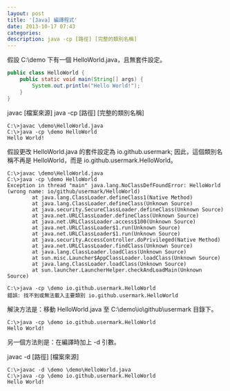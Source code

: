 ```yaml
---
layout: post
title: '[Java] 編譯程式'
date: 2013-10-17 07:43
categories: 
description: java -cp [路徑] [完整的類別名稱]
---
```

假設 C:\demo 下有一個 HelloWorld.java，且無套件設定。
``` java
public class HelloWorld {
    public static void main(String[] args) {
        System.out.println("Hello World!");
    }
}
```
javac [檔案來源]
java -cp [路徑] [完整的類別名稱]
```
C:\>javac \demo\HelloWorld.java
C:\>java -cp \demo HelloWorld
Hello World!
```
假設更改 HelloWorld.java 的套件設定為 io.github.usermark;
因此，這個類別名稱不再是 HelloWorld，而是 io.github.usermark.HelloWorld。
```
C:\>javac \demo\HelloWorld.java
C:\>java -cp \demo HelloWorld
Exception in thread "main" java.lang.NoClassDefFoundError: HelloWorld (wrong name: io/github/usermark/HelloWorld)
        at java.lang.ClassLoader.defineClass1(Native Method)
        at java.lang.ClassLoader.defineClass(Unknown Source)
        at java.security.SecureClassLoader.defineClass(Unknown Source)
        at java.net.URLClassLoader.defineClass(Unknown Source)
        at java.net.URLClassLoader.access$100(Unknown Source)
        at java.net.URLClassLoader$1.run(Unknown Source)
        at java.net.URLClassLoader$1.run(Unknown Source)
        at java.security.AccessController.doPrivileged(Native Method)
        at java.net.URLClassLoader.findClass(Unknown Source)
        at java.lang.ClassLoader.loadClass(Unknown Source)
        at sun.misc.Launcher$AppClassLoader.loadClass(Unknown Source)
        at java.lang.ClassLoader.loadClass(Unknown Source)
        at sun.launcher.LauncherHelper.checkAndLoadMain(Unknown Source)

C:\>java -cp \demo io.github.usermark.HelloWorld
錯誤: 找不到或無法載入主要類別 io.github.usermark.HelloWorld
```
解決方法是：移動 HelloWorld.java 至 C:\demo\io\github\usermark 目錄下。
```
C:\>java -cp \demo io.github.usermark.HelloWorld
Hello World!
```
另一個方法則是：在編譯時加上 -d 引數。

javac -d [路徑] [檔案來源]
```
C:\>javac -d \demo \demo\HelloWorld.java
C:\>java -cp \demo io.github.usermark.HelloWorld
Hello World!
```